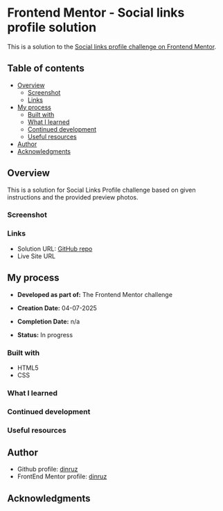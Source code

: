 # Frontend Mentor - Social links profile solution

This is a solution to the [Social links profile challenge on Frontend Mentor](https://www.frontendmentor.io/challenges/social-links-profile-UG32l9m6dQ).
## Table of contents

- [Overview](#overview)
  - [Screenshot](#screenshot)
  - [Links](#links)
- [My process](#my-process)
  - [Built with](#built-with)
  - [What I learned](#what-i-learned)
  - [Continued development](#continued-development)
  - [Useful resources](#useful-resources)
- [Author](#author)
- [Acknowledgments](#acknowledgments)


## Overview

This is a solution for Social Links Profile challenge based on given instructions and the provided preview photos.


### Screenshot

### Links

* Solution URL: [GitHub repo](https://github.com/dinruz/social-links-profile)
* Live Site URL

## My process

* **Developed as part of:** The Frontend Mentor challenge

* **Creation Date:** 04-07-2025

* **Completion Date:** n/a

* **Status:** In progress

### Built with

- HTML5
- CSS 


### What I learned

### Continued development

### Useful resources

## Author

* Github profile: [dinruz](https://github.com/dinruz)
* FrontEnd Mentor profile: [dinruz](https://www.frontendmentor.io/profile/dinruz)

## Acknowledgments

